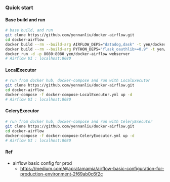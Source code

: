 ### Quick start 

#### Base build and run
```bash
# base build, and run 
git clone https://github.com/yennanliu/docker-airflow.git
cd docker-airflow
docker build --rm --build-arg AIRFLOW_DEPS="datadog,dask" -t yen/docker-airflow .
docker build --rm --build-arg PYTHON_DEPS="flask_oauthlib>=0.9" -t yen/docker-airflow .
docker run -d -p 8080:8080 yen/docker-airflow webserver
# Airflow UI : localhost:8080
```
#### LocalExecutor
```bash
# run from docker hub, docker-compose and run with LocalExecutor
git clone https://github.com/yennanliu/docker-airflow.git
cd docker-airflow
docker-compose -f docker-compose-LocalExecutor.yml up -d 
# Airflow UI : localhost:8080
```
#### CeleryExecutor
```bash
# run from docker hub, docker-compose and run with CeleryExecutor
git clone https://github.com/yennanliu/docker-airflow.git
cd docker-airflow
docker-compose -f docker-compose-CeleryExecutor.yml up -d 
# Airflow UI : localhost:8080
```

#### Ref
- airflow basic config for prod
	- https://medium.com/@apratamamia/airflow-basic-configuration-for-production-environment-2f69ab0c6f2c